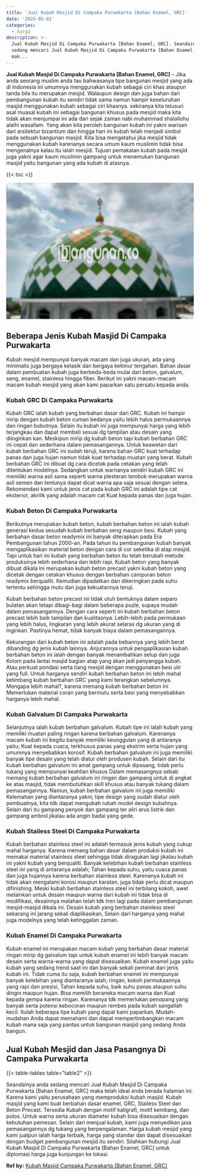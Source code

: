 ```yaml
---
title: 'Jual Kubah Masjid Di Campaka Purwakarta [Bahan Enamel, GRC]'
date: '2025-05-01'
categories:
  - harga
description: >-
  Jual Kubah Masjid Di Campaka Purwakarta [Bahan Enamel, GRC]. Seandainya anda
  sedang mencari Jual Kubah Masjid Di Campaka Purwakarta [Bahan Enamel, GRC]
  mak...
---
```


**Jual Kubah Masjid Di Campaka Purwakarta \[Bahan Enamel, GRC\]** – Jika anda seorang muslim anda tau bahwasanya tipe bangunan mesjid yang ada di Indonesia ini umumnya menggunakan kubah sebagai ciri khas ataupun tanda bila itu merupakan mesjid. Walaupun design dan juga bahan dari pembangunan kubah itu sendiri tidak sama namun hampir keseluruhan masjid menggunakan kubah sebagai ciri khasnya. sekiranya kita telusuri asal muasal kubah ini sebagai bangunan khusus pada mesjid maka kita tidak akan menjumpai ini ada dari sejak zaman nabi muhammad shalallohu alaihi wasallam. Yang akan kita peroleh bangunan kubah ini yakni warisan dari arsitektur bizantium dan hingga hari ini kubah telah menjadi simbol pada sebuah bangunan masjid. Kita bisa mengetahui jika mesjid tidak menggunakan kubah karenanya secara umum kaum muslimin tidak bisa mengenalnya kalau itu ialah mesjid. Tujuan pemakaian kubah pada mesjid juga yakni agar kaum muslimin gampang untuk menemukan bangunan masjid yaitu bangunan yang ada kubah di atasnya.

{{< toc >}}

![Jual Kubah Masjid Di Campaka Purwakarta [Bahan Enamel, GRC]](/images/jual-kubah-masjid-20.png)

## Beberapa Jenis Kubah Masjid Di Campaka Purwakarta

Kubah mesjid mempunyai banyak macam dan juga ukuran, ada yang minimalis juga bergaya kelasik dan bergaya ketimur tengahan. Bahan dasar dalam pembuatan kubah juga berbeda-beda mulai dari beton, galvalum, seng, enamel, stainless hingga fiber. Berikut ini yakni macam-macam macam kubah mesjid yang akan kami paparkan satu persatu kepada anda.

### Kubah GRC Di Campaka Purwakarta

Kubah GRC ialah kubah yang berbahan dasar dari GRC. Kubah ini hampir mirip dengan kubah beton cuman bedanya yaitu lebih halus permukaannya dan ringan bobotnya. Selain itu kubah ini juga mempunyai harga yang lebih terjangkau dan dapat membeli sesuai dg tampilan atau desain yang diinginkan kan. Meskipun mirip dg kubah beton tapi kubah berbahan GRC ini cepat dan sederhana dalam pemasangannya. Untuk keawetan dari kubah berbahan GRC ini sudah teruji, karena bahan GRC kuat terhadap panas dan juga hujan namun tidak kuat terhadap muatan yang berat. Kubah berbahan GRC ini dibuat dg cara dicetak pada cetakan yang telah ditentukan modelnya. Sedangkan untuk warnanya sendiri kubah GRC ini memiliki warna asli sama seperti warna plesteran tembok merupakan warna asli semen dan tentunya dapat dicat warna apa saja sesuai dengan selera. Rekomendasi kami untuk jenis cat pada kubah GRC ini adalah tipe cat eksterior, akrilik yang adalah macam cat Kuat kepada panas dan juga hujan.

### Kubah Beton Di Campaka Purwakarta

Berikutnya merupakan kubah beton, kubah berbahan beton ini ialah kubah generasi kedua sesudah kubah berbahan seng maupun besi. Kubah yang berbahan dasar beton readymix ini banyak diterapkan pada Era Pembangunan tahun 2000-an. Pada tahun itu pembangunan kubah banyak mengaplikasikan material beton dengan cara di cor seketika di atap mesjid. Tapi untuk hari ini kubah yang berbahan beton itu telah berubah metode produksinya lebih sederhana dan lebih rapi. Kubah beton yang banyak dibuat dikala ini merupakan kubah beton precast yakni kubah beton yang dicetak dengan cetakan khusus dengan berbahan campuran beton readymix berqualiti. Kemudian dipadatkan dan dikeringkan pada suhu tertentu sehingga mutu dan juga kekuatannya teruji.

Kubah berbahan beton precast ini tidak utuh bentuknya dalam separo bulatan akan tetapi dibagi-bagi dalam beberapa puzle, supaya mudah dalam pemasangannya. Dengan cara seperti ini kubah berbahan beton precast lebih baik tampilan dan kualitasnya. Lebih-lebih pada permukaan yang lebih halus, lingkaran yang lebih akurat selaras dg ukuran yang di inginkan. Pastinya hemat, tidak banyak biaya dalam pemasangannya.

Kekurangan dari kubah beton ini adalah pada bebannya yang lebih berat dibanding dg jenis kubah lainnya. Anjurannya untuk pengaplikasian kubah berbahan beton ini ialah dengan banyak menambahkan selup dan juga Kolom pada lantai masjid bagian atap yang akan jadi penyangga kubah. Atau perkuat pondasi serta tiang mesjid dengan menggunakan besi ulir yang full. Untuk harganya sendiri kubah berbahan beton ini lebih mahal ketimbang kubah berbahan GRC yang kami terangkan sebelumnya. Mengapa lebih mahal?, karena memang kubah berbahan beton ini Memerlukan material coran yang bermutu serta besi yang menyebabkan harganya lebih mahal.

### Kubah Galvalum Di Campaka Purwakarta

Selanjutnya ialah kubah berbahan galvalum. Kubah tipe ini ialah kubah yang memiliki muatan paling ringan karena berbahan galvalum. Karenanya macam kubah ini begitu banyak memiliki keunggulan yang di antaranya yaitu; Kuat kepada cuaca, terkhusus panas yang ekstrim serta hujan yang umumnya menyebabkan korosif. Kubah berbahan galvalum ini juga memiliki banyak tipe desain yang telah diatur oleh produsen kubah. Selain dari itu kubah berbahan galvalum ini amat gampang untuk dipasang, tidak perlu tukang yang mempunyai keahlian khusus Dalam memasangnya sebab memang kubah berbahan galvalum ini ringan dan gampang untuk di angkat ke atas masjid, tidak membutuhkan skill khusus atau banyak tukang dalam pemasangannya. Namun, kubah berbahan galvalum ini juga memiliki Kelemahan yang diantaranya yakni; tipe design yang sudah diatur oleh pembuatnya, kita tdk dapat mengubah rubah model design kubahnya. Selain dari itu gampang penyok dan gampang ter aliri arus listrik dan gampang ambrol jikalau ada angin badai yang gede.

### Kubah Stailess Steel Di Campaka Purwakarta

Kubah berbahan stainless steel ini adalah termasuk jenis kubah yang cukup mahal harganya. Karena memang bahan dasar dalam produksi kubah ini memakai material stainless steel sehingga tidak diragukan lagi jikalau kubah ini yakni kubah yang berqualiti. Banyak kelebihan kubah berbahan stainless steel ini yang di antaranya adalah; Tahan kepada suhu, yaitu cuaca panas dan juga hujannya karena berbahan stainless steel. Karenanya kubah ini tidak akan mengalami korosi maupun karatan, juga tidak perlu dicat maupun difinishing. Meski kubah berbahan stainless steel ini terbilang kokoh, awet melainkan untuk desain maupun warna dari kubah ini tidak bisa di modifikasi, desainnya malahan telah tdk tren lagi pada dalam pembangunan mesjid-masjid dikala ini. Desain kubah yang berbahan stainless steel sekarang ini jarang sekali diaplikasikan, Selain dari harganya yang mahal juga modelnya yang telah ketinggalan zaman.

### Kubah Enamel Di Campaka Purwakarta

Kubah enamel ini merupakan macam kubah yang berbahan dasar material ringan mirip dg galvalum tapi untuk kubah enamel ini lebih banyak macam desain serta warna-warna yang dapat disesuaikan. Kubah enamel juga yaitu kubah yang sedang trend saat ini dan banyak sekali peminat dari jenis kubah ini. Tidak cuma itu saja, kubah berbahan enamel ini mempunyai banyak kelebihan yang diantaranya ialah; ringan, kokoh permukaannya yang rapi dan presisi, Tahan kepada suhu, baik suhu panas ataupun suhu dingin maupun hujan. Bisa memilih beraneka macam warna dan Kuat kepada gempa karena ringan. Karenanya tdk memerlukan penopang yang banyak serta potensi kebocoran maupun rembes pada kubah sangatlah kecil. Itulah beberapa tipe kubah yang dapat kami paparkan, Mudah-mudahan Anda dapat memahami dan dapat mempertimbangkan macam kubah mana saja yang pantas untuk bangunan masjid yang sedang Anda bangun.

## Jual Kubah Mesjid dan Jasa Pasangnya Di Campaka Purwakarta

{{< table-tables table="table2" >}}

Seandainya anda sedang mencari Jual Kubah Masjid Di Campaka Purwakarta \[Bahan Enamel, GRC\] maka telah ideal anda berada halaman ini. Karena kami yaitu perusahaan yang memproduksi kubah masjid. Kubah masjid yang kami buat berbahan dasar enamel, GRC, Stailess Steel dan Beton Precast. Tersedia Kubah dengan motif kaligrafi, motif kembang, dan polos. Untuk warna serta ukuran diameter kubah bisa disesuaikan dengan kebutuhan pemesan. Selain dari menjual kubah, kami juga menyedikan jasa pemasangannya dg tukang yang berpengalaman. Harga kubah mesjid yang kami jualpun ialah harga terbaik, harga yang standar dan dapat disesuaikan dengan budget pembangunan mesjid itu sendiri. Silahkan hubungi Jual Kubah Masjid Di Campaka Purwakarta \[Bahan Enamel, GRC\] untuk diplomasi harga juga kunjungan ke lokasi.

**Ref by:** [Kubah Masjid Campaka Purwakarta [Bahan Enamel, GRC]](https://id.wikipedia.org/wiki/Kubah)
